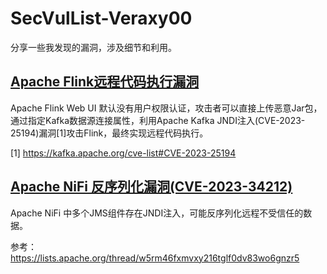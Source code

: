 # SecVulList-Veraxy00
分享一些我发现的漏洞，涉及细节和利用。

## [Apache Flink远程代码执行漏洞](https://github.com/Veraxy00/SecVulList-Veraxy00/tree/main/Flink-Kafka-Vul)

Apache Flink Web UI 默认没有用户权限认证，攻击者可以直接上传恶意Jar包，通过指定Kafka数据源连接属性，利用Apache Kafka JNDI注入(CVE-2023-25194)漏洞[1]攻击Flink，最终实现远程代码执行。

[1] https://kafka.apache.org/cve-list#CVE-2023-25194


## [Apache NiFi 反序列化漏洞(CVE-2023-34212)](https://github.com/Veraxy00/SecVulList-Veraxy00/tree/main/CVE-2023-34212)

Apache NiFi 中多个JMS组件存在JNDI注入，可能反序列化远程不受信任的数据。

参考：
https://lists.apache.org/thread/w5rm46fxmvxy216tglf0dv83wo6gnzr5